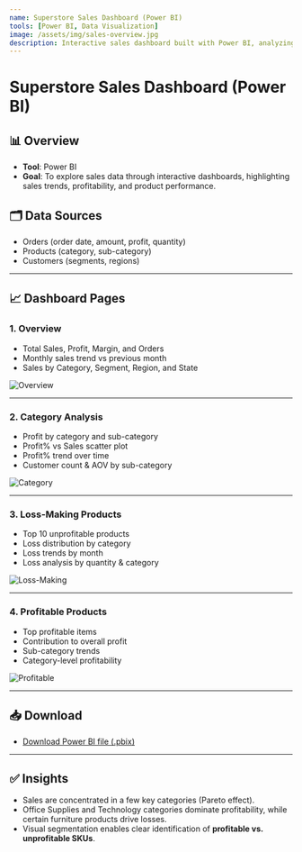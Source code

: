 ```yaml
---
name: Superstore Sales Dashboard (Power BI)
tools: [Power BI, Data Visualization]
image: /assets/img/sales-overview.jpg
description: Interactive sales dashboard built with Power BI, analyzing revenue, profit, and product performance
---
```


# Superstore Sales Dashboard (Power BI)

## 📊 Overview
- **Tool**: Power BI
- **Goal**: To explore sales data through interactive dashboards, highlighting sales trends, profitability, and product performance.

## 🗂️ Data Sources
- Orders (order date, amount, profit, quantity)
- Products (category, sub-category)
- Customers (segments, regions)

---

## 📈 Dashboard Pages

### 1. Overview
- Total Sales, Profit, Margin, and Orders
- Monthly sales trend vs previous month
- Sales by Category, Segment, Region, and State

![Overview](/assets/images/sales-overview.png)

---

### 2. Category Analysis
- Profit by category and sub-category
- Profit% vs Sales scatter plot
- Profit% trend over time
- Customer count & AOV by sub-category

![Category](/assets/images/sales-category.png)

---

### 3. Loss-Making Products
- Top 10 unprofitable products
- Loss distribution by category
- Loss trends by month
- Loss analysis by quantity & category

![Loss-Making](/assets/images/sales-loss.png)

---

### 4. Profitable Products
- Top profitable items
- Contribution to overall profit
- Sub-category trends
- Category-level profitability

![Profitable](/assets/images/sales-profitable.png)

---

## 📥 Download
- [Download Power BI file (.pbix)](/reports/salesReport_PowerBI.pbix)

---

## ✅ Insights
- Sales are concentrated in a few key categories (Pareto effect).
- Office Supplies and Technology categories dominate profitability, while certain furniture products drive losses.
- Visual segmentation enables clear identification of **profitable vs. unprofitable SKUs**.
